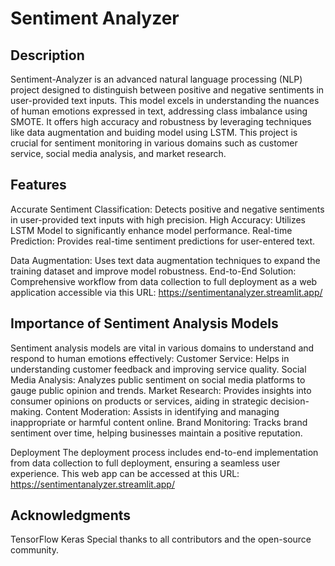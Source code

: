# Sentiment Analyzer
## Description
Sentiment-Analyzer is an advanced natural language processing (NLP) project designed to distinguish between positive and negative sentiments in user-provided text inputs. This model excels in understanding the nuances of human emotions expressed in text, addressing class imbalance using SMOTE. It offers high accuracy and robustness by leveraging techniques like data augmentation and buiding model using LSTM. This project is crucial for sentiment monitoring in various domains such as customer service, social media analysis, and market research.

## Features
Accurate Sentiment Classification: Detects positive and negative sentiments in user-provided text inputs with high precision.
High Accuracy: Utilizes LSTM Model to significantly enhance model performance.
Real-time Prediction: Provides real-time sentiment predictions for user-entered text.

Data Augmentation: Uses text data augmentation techniques to expand the training dataset and improve model robustness.
End-to-End Solution: Comprehensive workflow from data collection to full deployment as a web application accessible via this URL: https://sentimentanalyzer.streamlit.app/

## Importance of Sentiment Analysis Models
Sentiment analysis models are vital in various domains to understand and respond to human emotions effectively:
Customer Service: Helps in understanding customer feedback and improving service quality.
Social Media Analysis: Analyzes public sentiment on social media platforms to gauge public opinion and trends.
Market Research: Provides insights into consumer opinions on products or services, aiding in strategic decision-making.
Content Moderation: Assists in identifying and managing inappropriate or harmful content online.
Brand Monitoring: Tracks brand sentiment over time, helping businesses maintain a positive reputation.

Deployment
The deployment process includes end-to-end implementation from data collection to full deployment, ensuring a seamless user experience. This web app can be accessed at this URL: https://sentimentanalyzer.streamlit.app/

## Acknowledgments
TensorFlow
Keras
Special thanks to all contributors and the open-source community.